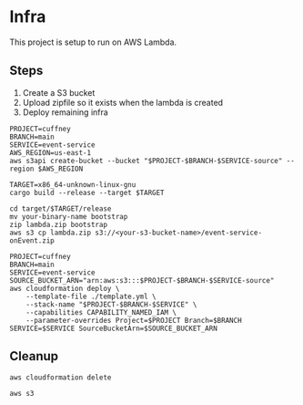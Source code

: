 # Infra

This project is setup to run on AWS Lambda.

## Steps

1. Create a S3 bucket
2. Upload zipfile so it exists when the lambda is created
3. Deploy remaining infra

```
PROJECT=cuffney
BRANCH=main
SERVICE=event-service
AWS_REGION=us-east-1
aws s3api create-bucket --bucket "$PROJECT-$BRANCH-$SERVICE-source" --region $AWS_REGION
```

```
TARGET=x86_64-unknown-linux-gnu
cargo build --release --target $TARGET

cd target/$TARGET/release
mv your-binary-name bootstrap
zip lambda.zip bootstrap
aws s3 cp lambda.zip s3://<your-s3-bucket-name>/event-service-onEvent.zip
```

```
PROJECT=cuffney
BRANCH=main
SERVICE=event-service
SOURCE_BUCKET_ARN="arn:aws:s3:::$PROJECT-$BRANCH-$SERVICE-source"
aws cloudformation deploy \
    --template-file ./template.yml \
    --stack-name "$PROJECT-$BRANCH-$SERVICE" \
    --capabilities CAPABILITY_NAMED_IAM \
    --parameter-overrides Project=$PROJECT Branch=$BRANCH SERVICE=$SERVICE SourceBucketArn=$SOURCE_BUCKET_ARN 
```

## Cleanup

```
aws cloudformation delete

aws s3 
```